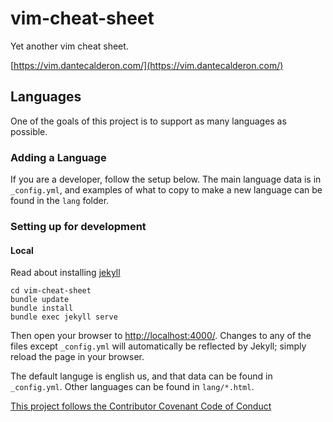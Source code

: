 vim-cheat-sheet
===============

Yet another vim cheat sheet.

[https://vim.dantecalderon.com/](https://vim.dantecalderon.com/)

## Languages

One of the goals of this project is to support
as many languages as possible.

### Adding a Language

If you are a developer, follow the setup below. The main language data is in `_config.yml`, and examples of what to copy
to make a new language can be found in the `lang` folder.

### Setting up for development

#### Local

Read about installing [jekyll](http://jekyllrb.com/)

```
cd vim-cheat-sheet
bundle update
bundle install
bundle exec jekyll serve
```

Then open your browser to [http://localhost:4000/](http://localhost:4000/).  Changes to any of the files except `_config.yml` will automatically be reflected by Jekyll; simply reload the page in your browser.

The default languge is english us, and that data can be found in `_config.yml`. Other languages can be found in `lang/*.html`.

[This project follows the Contributor Covenant Code of Conduct](http://contributor-covenant.org/version/1/4)
